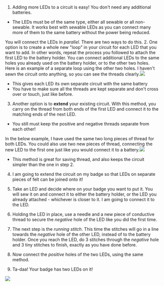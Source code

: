 1. Adding more LEDs to a circuit is easy! You don't need any additional batteries. 
 * The LEDs must be of the same type, either all sewable or all non-sewable. It works best with sewable LEDs as you can connect many more of them to the same battery without the power being reduced.
 
 You will connect the LEDs in *parallel*. There are two ways to do this.
2. One option is to create a whole new "loop" in your circuit for each LED that you want to add. In other words, repeat the process you followed to attach the first LED to the battery holder. You can connect additional LEDs to the same holes you already used on the battery holder, or to the other two holes. Here is an example of a separate loop using the other two holes. I haven't sewn the circuit onto anything, so you can see the threads clearly.![](/assets/more_leds_separate_120_333_650.png)
 * This gives each LED its own separate circuit with the same battery
 * You have to make sure all the threads are kept separate and don't cross over or touch, just like before.
3. Another option is to **extend** your existing circuit. With this method, you carry on the thread from both ends of the first LED and connect it to the matching ends of the next LED. 
 * You still must keep the positive and negative threads separate from each other!

 In the below example, I have used the same two long pieces of thread for both LEDs. You could also use two new pieces of thread, connecting the new LED to the first one just like you would connect it to a battery.![](/assets/more_leds_extended_120_225_650.png)
 * This method is great for saving thread, and also keeps the circuit simpler than the one in step 2.
 
4. I am going to extend the circuit on my badge so that LEDs on separate pieces of felt can be joined onto it!

5. Take an LED and decide where on your badge you want to put it. You will sew it on and connect it to either the battery holder, or the LED you already attached - whichever is closer to it. I am going to connect it to the LED.

6. Holding the LED in place, use a needle and a new piece of conductive thread to secure the *negative* hole of the LED like you did the first time.

7. The next step is the *running stitch*. This time the stitches will go in a line towards the *negative* hole of the other LED, instead of to the battery holder. Once you reach the LED, do 3 stitches through the *negative* hole and 3 tiny stitches to finish, exactly as you have done before.

8. Now connect the *positive* holes of the two LEDs, using the same method.

9. Ta-daa! Your badge has two LEDs on it!
 
![](/assets/badge_extended_lit_150_99_650.png)

  


